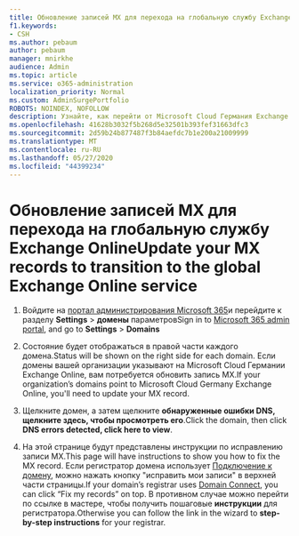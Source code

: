 ```yaml
---
title: Обновление записей MX для перехода на глобальную службу Exchange Online
f1.keywords:
- CSH
ms.author: pebaum
author: pebaum
manager: mnirkhe
audience: Admin
ms.topic: article
ms.service: o365-administration
localization_priority: Normal
ms.custom: AdminSurgePortfolio
ROBOTS: NOINDEX, NOFOLLOW
description: Узнайте, как перейти от Microsoft Cloud Германия Exchange Online к глобальной службе Exchange Online.
ms.openlocfilehash: 41628b3032f5b268d5e32501b393fef31663dfc3
ms.sourcegitcommit: 2d59b24b877487f3b84aefdc7b1e200a21009999
ms.translationtype: MT
ms.contentlocale: ru-RU
ms.lasthandoff: 05/27/2020
ms.locfileid: "44399234"
---
```

# <a name="update-your-mx-records-to-transition-to-the-global-exchange-online-service"></a><span data-ttu-id="a4cf6-103">Обновление записей MX для перехода на глобальную службу Exchange Online</span><span class="sxs-lookup"><span data-stu-id="a4cf6-103">Update your MX records to transition to the global Exchange Online service</span></span>

1. <span data-ttu-id="a4cf6-104">Войдите на [портал администрирования Microsoft 365](https://admin.microsoft.com)и перейдите к разделу **Settings**  >  **домены** параметров</span><span class="sxs-lookup"><span data-stu-id="a4cf6-104">Sign in to [Microsoft 365 admin portal](https://admin.microsoft.com), and go to **Settings** > **Domains**</span></span>

2. <span data-ttu-id="a4cf6-105">Состояние будет отображаться в правой части каждого домена.</span><span class="sxs-lookup"><span data-stu-id="a4cf6-105">Status will be shown on the right side for each domain.</span></span> <span data-ttu-id="a4cf6-106">Если домены вашей организации указывают на Microsoft Cloud Германии Exchange Online, вам потребуется обновить запись MX.</span><span class="sxs-lookup"><span data-stu-id="a4cf6-106">If your organization’s domains point to Microsoft Cloud Germany Exchange Online, you'll need to update your MX record.</span></span>

3. <span data-ttu-id="a4cf6-107">Щелкните домен, а затем щелкните **обнаруженные ошибки DNS, щелкните здесь, чтобы просмотреть его**.</span><span class="sxs-lookup"><span data-stu-id="a4cf6-107">Click the domain, then click **DNS errors detected, click here to view**.</span></span>

4. <span data-ttu-id="a4cf6-108">На этой странице будут представлены инструкции по исправлению записи MX.</span><span class="sxs-lookup"><span data-stu-id="a4cf6-108">This page will have instructions to show you how to fix the MX record.</span></span> <span data-ttu-id="a4cf6-109">Если регистратор домена использует [Подключение к домену](../setup/add-domain.md#registrars-with-domain-connect), можно нажать кнопку "исправить мои записи" в верхней части страницы.</span><span class="sxs-lookup"><span data-stu-id="a4cf6-109">If your domain’s registrar uses [Domain Connect](../setup/add-domain.md#registrars-with-domain-connect), you can click “Fix my records” on top.</span></span> <span data-ttu-id="a4cf6-110">В противном случае можно перейти по ссылке в мастере, чтобы получить пошаговые **инструкции** для регистратора.</span><span class="sxs-lookup"><span data-stu-id="a4cf6-110">Otherwise you can follow the link in the wizard to **step-by-step instructions** for your registrar.</span></span>